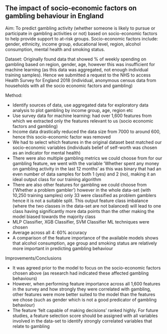 ## The impact of socio-economic factors on gambling behaviour in England

Aim: To predict gambling activity (whether someone is likely to pursue or participate in gambling activities or not) based on socio-economic factors to help provide support to at-risk groups. Socio-economic factors include: gender, ethnicity, income group, educational level, region, alcohol consumption, mental health and smoking status.

Dataset: Originally found data that showed % of weekly spending on gambling based on region, gender, age, however this was insufficient for machine learning (as this data was aggregated, not enough individual training samples). Hence we submitted a request to the NHS to access Health Survey for England 2018 (individual, anonymous census data from households with all the socio economic factors and gambling)

Method: 
- Identify sources of data, use aggregated data for exploratory data analysis to plot gambling by income group, age, region etc
- Use survey data for machine learning: had over 1,600 features from which we extracted only the features relevant to us (socio economic factors and gambling)
- Income data drastically reduced the data size from 7000 to around 600, hence this socio-economic factor was removed
- We had to select which features in the original dataset best matched our socio-economic variables (individuals belief of self-worth was chosen as an indicator for mental health)
- There were also multiple gambling metrics we could choose from for our gambling feature, we went with the variable ’Whether spent any money on gambling activity in the last 12 months’ as this was binary that had an even number of data samples for both 1 (yes) and 2 (no), making it an ideal output class for our training algorithm
- There are also other features for gambling we could choose from (’Whether a problem gambler’) however in the whole data-set (with 10,250 training samples) only 33 were classified as problem gamblers hence it is not a suitable split. This output feature class imbalance (where the two classes in the data-set are not balanced) will lead to one class having significantly more data points than the other making the model biased towards the majority class
- MLP Classifier, XGB Classifier, SVM Classifier ML techniques were chosen
- Average across all 4: 60% accuracy
- A comparison of the feature importance of the available models shows that alcohol consumption, age group and smoking status are relatively more important in predicting gambling behaviour

Improvements/Conclusions
- It was agreed prior to the model to focus on the socio-economic factors chosen above (as research had indicated these affected gambling behaviours)
- However, when performing feature importance across all 1,600 features in the survey and how strongly they were correlated with gambling, other features were more better suited to the model than the features we chose (such as gender which is not a good predicator of gambling behaviour)
- The feature ’felt capable of making decisions’ ranked highly. For future studies, a feature selection score should be assigned with all variables involved in the data-set to identify strongly correlated variables that relate to gambling
